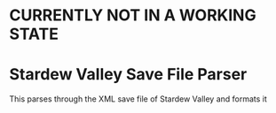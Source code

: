# CURRENTLY NOT IN A WORKING STATE
# Stardew Valley Save File Parser
This parses through the XML save file of Stardew Valley and formats it
